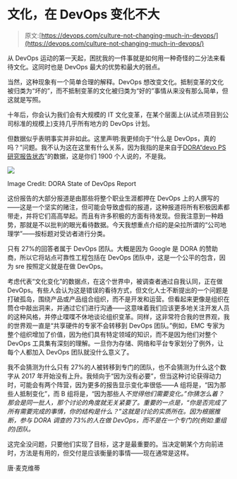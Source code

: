 # 文化，在 DevOps 变化不大

> 原文:[https://devops.com/culture-not-changing-much-in-devops/](https://devops.com/culture-not-changing-much-in-devops/)

从 DevOps 运动的第一天起，困扰我的一件事就是如何用一种奇怪的二分法来看待文化。这同时也是 DevOps 最大的优势和最大的弱点。

当然，这种现象有一个简单合理的解释。DevOps 想改变文化。抵制变革的文化被归类为“坏的”，而不抵制变革的文化被归类为“好的”事情从来没有那么简单，但这就是写照。

十年后，你会认为我们会有大规模的 IT 文化变革，在某个层面上(从试点项目到公司标准的规模上)支持几乎所有地方的 DevOps 计划。

但数据似乎表明事实并非如此。这里声明:我更倾向于“什么是 DevOps，真的吗？”问题。我不认为这在这里有什么关系，因为我指的是来自于[DORA“devo PS 研究报告状态](https://cloudplatformonline.com/2018-state-of-devops.html)”的数据，这是你们 1900 个人说的，不是我。

![](../Images/6b5ce8119778c9f23ccd2ccdbd5bca66.png)

Image Credit: DORA State of DevOps Report

这份报告的大部分报道是由那些将整个职业生涯都押在 DevOps 上的人撰写的——这是一个坚实的赌注，但可能会导致虚假的报道，这种报道将所有积极因素都带走，并将它们高高举起。而且有许多积极的方面有待发现。但我注意到一种趋势，那就是不以批判的眼光看待数据。今天我想重点介绍的是朵拉所谓的“公司地理学”——按标题对受访者进行分类。

只有 27%的回答者属于 DevOps 团队。大概是因为 Google 是 DORA 的赞助商，所以它将站点可靠性工程包括在 DevOps 团队中，这是一个公平的包含，因为 sre 按照定义就是在做 DevOps。

考虑代表“文化变化”的数据点，在这个世界中，被调查者通过自我认同，正在做 DevOps。有些人会认为这是错误的看待方式，但文化人士不断提出的一个问题是打破孤岛，围绕产品或产品组合组织，而不是开发和运营。但看起来更像是组织在筒仓中敲出洞来，并通过它们进行沟通——这意味着我们应该更多地关注开发人员的这种风格，并停止喋喋不休地谈论组织变革。同样，这非常符合我的世界观，我的世界观一直是“共享硬件的专家不会转移到 DevOps 团队。”例如，EMC 专家为整个组织增加了价值，因为他们具有特定领域的知识，而不是因为他们对整个 DevOps 工具集有深刻的理解。一旦你为存储、网络和平台专家划分了例外，让每个人都加入 DevOps 团队就没什么意义了。

我不会猜测为什么只有 27%的人被转移到专门的团队，也不会猜测为什么这个数字从 2017 年开始没有上升。我倾向于“因为没有必要”，但当这种讨论获得动力时，可能会有两个阵营，因为更多的报告显示变化率很低——A 组将是，“因为那些人抵制变化”，而 B 组将是，“因为那些人*不觉得他们需要变化。”你猜怎么着？那会是同一批人，那个讨论的角度就无关紧要了。重要的一点是，“你是否完成了所有需要完成的事情，你的结构是什么？”这就是讨论的实质所在。因为根据推断，参与 DORA 调查的 73%的人在做 DevOps，而不是在一个专门的(例如:重组的)团队。*

这完全没问题，只要他们实现了目标，这才是最重要的。当决定朝某个方向前进时，方法是有用的，但交付是应该衡量的事情——现在通常是这样。

唐·麦克维蒂